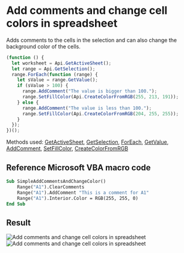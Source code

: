 # Add comments and change cell colors in spreadsheet

Adds comments to the cells in the selection and can also change the background color of the cells.

<!-- This code snippet is shown in the screenshot. -->

<!-- eslint-skip -->

```ts
(function () {
  let worksheet = Api.GetActiveSheet();
  let range = Api.GetSelection();
  range.ForEach(function (range) {
    let sValue = range.GetValue();
    if (sValue > 100) {
      range.AddComment("The value is bigger than 100.");
      range.SetFillColor(Api.CreateColorFromRGB(255, 213, 191));
    } else {
      range.AddComment("The value is less than 100.");
      range.SetFillColor(Api.CreateColorFromRGB(204, 255, 255));
    }
  });
})();
```

Methods used: [GetActiveSheet](../../../docs/office-api/usage-api/spreadsheet-api/Api/Methods/GetActiveSheet.md), [GetSelection](../../../docs/office-api/usage-api/spreadsheet-api/Api/Methods/GetSelection.md), [ForEach](../../../docs/office-api/usage-api/spreadsheet-api/ApiRange/Methods/ForEach.md), [GetValue](../../../docs/office-api/usage-api/spreadsheet-api/ApiRange/Methods/GetValue.md), [AddComment](../../../docs/office-api/usage-api/spreadsheet-api/ApiRange/Methods/AddComment.md), [SetFillColor](../../../docs/office-api/usage-api/spreadsheet-api/ApiRange/Methods/SetFillColor.md), [CreateColorFromRGB](../../../docs/office-api/usage-api/spreadsheet-api/Api/Methods/CreateColorFromRGB.md)

## Reference Microsoft VBA macro code

<!-- code generated with AI -->

```vb
Sub SimpleAddCommentsAndChangeColor()
    Range("A1").ClearComments
    Range("A1").AddComment "This is a comment for A1"
    Range("A1").Interior.Color = RGB(255, 255, 0)
End Sub
```

## Result

<!-- imgpath -->

![Add comments and change cell colors in spreadsheet](/assets/images/plugins/add-comments-and-highlight-cells-spreadsheet.png#gh-light-mode-only)![Add comments and change cell colors in spreadsheet](/assets/images/plugins/add-comments-and-highlight-cells-spreadsheet.dark.png#gh-dark-mode-only)
